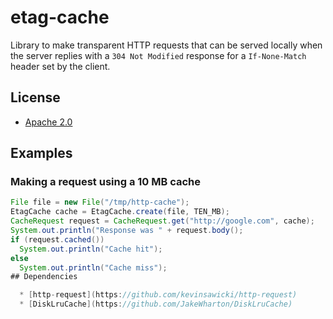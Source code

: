 # etag-cache

Library to make transparent HTTP requests that can be served locally when
the server replies with a `304 Not Modified` response for a `If-None-Match`
header set by the client.

## License

  * [Apache 2.0](http://www.apache.org/licenses/LICENSE-2.0.html)
  
## Examples

### Making a request using a 10 MB cache

```java
File file = new File("/tmp/http-cache");
EtagCache cache = EtagCache.create(file, TEN_MB);
CacheRequest request = CacheRequest.get("http://google.com", cache);
System.out.println("Response was " + request.body();
if (request.cached())
  System.out.println("Cache hit");
else
  System.out.println("Cache miss");
## Dependencies

  * [http-request](https://github.com/kevinsawicki/http-request)
  * [DiskLruCache](https://github.com/JakeWharton/DiskLruCache)
